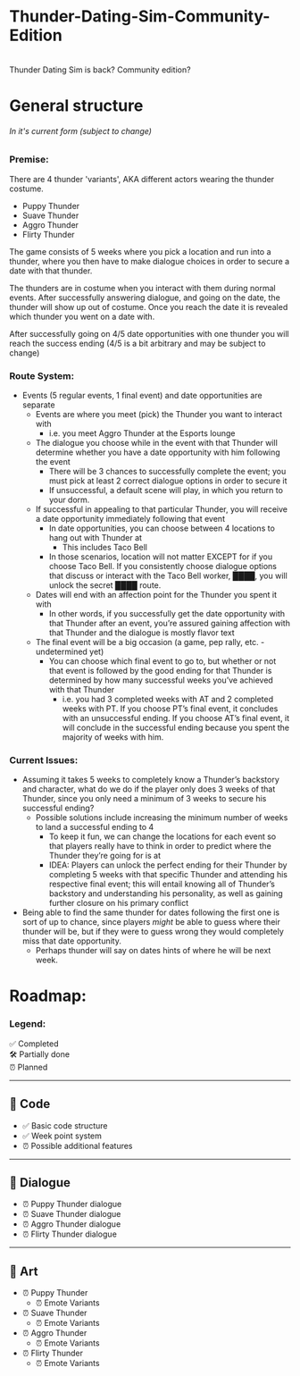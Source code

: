 # Thunder-Dating-Sim-Community-Edition
\
Thunder Dating Sim is back? Community edition?

# General structure
###### In it's current form (subject to change)

### Premise:
There are 4 thunder 'variants', AKA different actors wearing the thunder costume. 
- Puppy Thunder
- Suave Thunder
- Aggro Thunder
- Flirty Thunder

The game consists of 5 weeks where you pick a location and run into a thunder, where you then have to make dialogue choices in order to secure a date with that thunder. 

The thunders are in costume when you interact with them during normal events. After successfully answering dialogue, and going on the date, the thunder will show up out of costume. Once you reach the date it is revealed which thunder you went on a date with. 

After successfully going on 4/5 date opportunities with one thunder you will reach the success ending (4/5 is a bit arbitrary and may be subject to change)


### Route System:
- Events (5 regular events, 1 final event) and date opportunities are separate
  - Events are where you meet (pick) the Thunder you want to interact with
    - i.e. you meet Aggro Thunder at the Esports lounge
  - The dialogue you choose while in the event with that Thunder will determine whether you have a date opportunity with him following the event
    - There will be 3 chances to successfully complete the event; you must pick at least 2 correct dialogue options in order to secure it
    - If unsuccessful, a default scene will play, in which you return to your dorm.
  - If successful in appealing to that particular Thunder, you will receive a  date opportunity immediately following that event
    - In date opportunities, you can choose between 4 locations to hang out with Thunder at
      - This includes Taco Bell
    - In those scenarios, location will not matter EXCEPT for if you choose Taco Bell. If you consistently choose dialogue options that discuss or interact with the Taco Bell worker, ████, you will unlock the secret ████ route.
  - Dates will end with an affection point for the Thunder you spent it with
    - In other words, if you successfully get the date opportunity with that Thunder after an event, you’re assured gaining affection with that Thunder and the dialogue is mostly flavor text
  - The final event will be a big occasion (a game, pep rally, etc. -undetermined yet)
    - You can choose which final event to go to, but whether or not that event is followed by the good ending for that Thunder is determined by how many successful weeks you’ve achieved with that Thunder
      - i.e. you had 3 completed weeks with AT and 2 completed weeks with PT. If you choose PT’s final event, it concludes with an unsuccessful ending. If you choose AT’s final event, it will conclude in the successful ending because you spent the majority of weeks with him.

### Current Issues:
- Assuming it takes 5 weeks to completely know a Thunder’s backstory and character, what do we do if the player only does 3 weeks of that Thunder, since you only need a minimum of 3 weeks to secure his successful ending?
  - Possible solutions include increasing the minimum number of weeks to land a successful ending to 4
    - To keep it fun, we can change the locations for each event so that players really have to think in order to predict where the Thunder they’re going for is at
    - IDEA: Players can unlock the perfect ending for their Thunder by completing 5 weeks with that specific Thunder and attending his respective final event; this will entail knowing all of Thunder’s backstory and understanding his personality, as well as gaining further closure on his primary conflict
- Being able to find the same thunder for dates following the first one is sort of up to chance, since players *might* be able to guess where their thunder will be, but if they were to guess wrong they would completely miss that date opportunity.
  - Perhaps thunder will say on dates hints of where he will be next week.

# Roadmap: 
### Legend:

✅ Completed
\
🛠️ Partially done
\
⏰ Planned

<hr>


## 👾 Code
- ✅ Basic code structure
- ✅ Week point system
- ⏰ Possible additional features

<hr>


## 💬 Dialogue 
- ⏰ Puppy Thunder dialogue<br>
- ⏰ Suave Thunder dialogue<br>
- ⏰ Aggro Thunder dialogue<br>
- ⏰ Flirty Thunder dialogue<br>

<hr>


## 🎨 Art
- ⏰ Puppy Thunder<br>
  - ⏰ Emote Variants<br>
- ⏰ Suave Thunder<br>
  - ⏰ Emote Variants<br>
- ⏰ Aggro Thunder<br>
  - ⏰ Emote Variants<br>
- ⏰ Flirty Thunder<br>
  - ⏰ Emote Variants<br>
